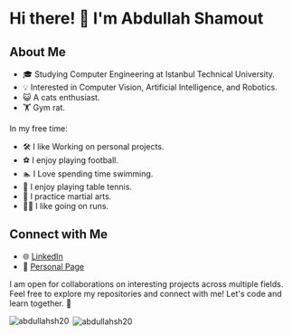 # Hi there! 👋 I'm Abdullah Shamout

## About Me

- 🎓 Studying Computer Engineering at Istanbul Technical University.
- 💡 Interested in Computer Vision, Artificial Intelligence, and Robotics.
- 😺 A cats enthusiast.
- 🏋️ Gym rat.

In my free time:

- 🛠️ I like Working on personal projects.
- ⚽️ I enjoy playing football.
- 🏊 I Love spending time swimming.
- 🏓 I enjoy playing table tennis.
- 🥋 I practice martial arts.
- 🏃‍♂️ I like going on runs.
## Connect with Me

- 🌐 [LinkedIn](https://www.linkedin.com/in/abdullah-shamout/)
- 🔗 [Personal Page](https://abdullahsh20.github.io/)

I am open for collaborations on interesting projects across multiple fields. Feel free to explore my repositories and connect with me! Let's code and learn together. 🚀
<p><img align="left" src="https://github-readme-stats.vercel.app/api/top-langs?username=abdullahsh20&show_icons=true&theme=tokyonight&locale=en&layout=compact" alt="abdullahsh20" /></p>

<p>&nbsp;<img align="center" src="https://github-readme-stats.vercel.app/api?username=abdullahsh20&show_icons=true&theme=tokyonight&locale=en" alt="abdullahsh20" /></p>

